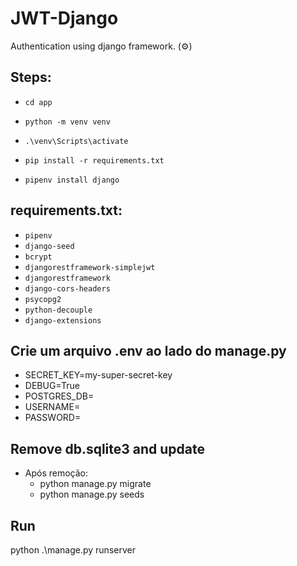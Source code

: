 # JWT-Django
Authentication using django framework. (⚙️)

## Steps:
- `cd app`
- `python -m venv venv`
- `.\venv\Scripts\activate`

- `pip install -r requirements.txt`
- `pipenv install django`

## requirements.txt:
- `pipenv`
- `django-seed`
- `bcrypt`
- `djangorestframework-simplejwt`
- `djangorestframework`
- `django-cors-headers`
- `psycopg2`
- `python-decouple`
- `django-extensions`

## Crie um arquivo .env ao lado do manage.py

- SECRET_KEY=my-super-secret-key
- DEBUG=True
- POSTGRES_DB=
- USERNAME=
- PASSWORD=

## Remove db.sqlite3 and update

- Após remoção:
  - python manage.py migrate
  - python manage.py seeds

## Run 
python .\manage.py runserver
